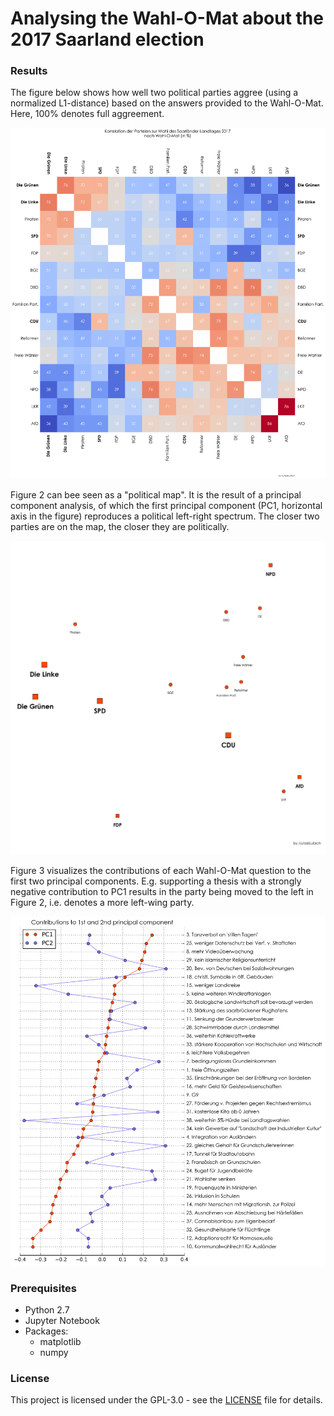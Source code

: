 # Analysing the Wahl-O-Mat about the 2017 Saarland election

### Results

The figure below shows how well two political parties aggree (using a normalized L1-distance) based on the answers provided to the Wahl-O-Mat. 
Here, 100% denotes full aggreement.

![alt text](wahlomat.png "Figure 1")

Figure 2 can bee seen as a "political map". It is the result of a principal component analysis, of which the first principal component (PC1, horizontal axis in the figure)
reproduces a political left-right spectrum. The closer two parties are on the map, the closer they are politically.

![alt text](2Dprinc.png "Figure 2")

Figure 3 visualizes the contributions of each Wahl-O-Mat question to the first two principal components. 
E.g. supporting a thesis with a strongly negative contribution to PC1 results in the party being moved 
to the left in Figure 2, i.e. denotes a more left-wing party.

![alt text](princCont.png "Figure 3")

### Prerequisites

* Python 2.7
* Jupyter Notebook
* Packages:
    * matplotlib
    * numpy
    
### License

This project is licensed under the GPL-3.0 - see the [LICENSE](LICENSE) file for details.